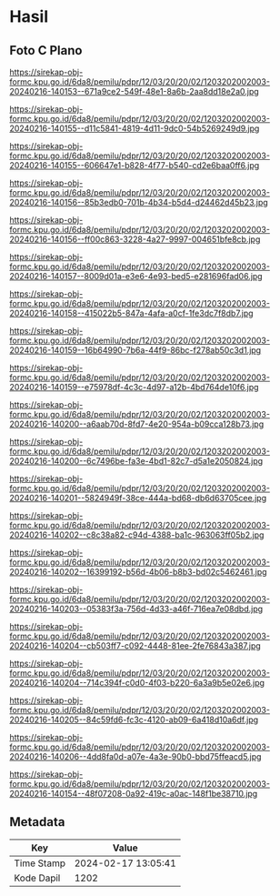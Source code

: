 # Hasil

## Foto C Plano

https://sirekap-obj-formc.kpu.go.id/6da8/pemilu/pdpr/12/03/20/20/02/1203202002003-20240216-140153--671a9ce2-549f-48e1-8a6b-2aa8dd18e2a0.jpg

https://sirekap-obj-formc.kpu.go.id/6da8/pemilu/pdpr/12/03/20/20/02/1203202002003-20240216-140155--d11c5841-4819-4d11-9dc0-54b5269249d9.jpg

https://sirekap-obj-formc.kpu.go.id/6da8/pemilu/pdpr/12/03/20/20/02/1203202002003-20240216-140155--606647e1-b828-4f77-b540-cd2e6baa0ff6.jpg

https://sirekap-obj-formc.kpu.go.id/6da8/pemilu/pdpr/12/03/20/20/02/1203202002003-20240216-140156--85b3edb0-701b-4b34-b5d4-d24462d45b23.jpg

https://sirekap-obj-formc.kpu.go.id/6da8/pemilu/pdpr/12/03/20/20/02/1203202002003-20240216-140156--ff00c863-3228-4a27-9997-004651bfe8cb.jpg

https://sirekap-obj-formc.kpu.go.id/6da8/pemilu/pdpr/12/03/20/20/02/1203202002003-20240216-140157--8009d01a-e3e6-4e93-bed5-e281696fad06.jpg

https://sirekap-obj-formc.kpu.go.id/6da8/pemilu/pdpr/12/03/20/20/02/1203202002003-20240216-140158--415022b5-847a-4afa-a0cf-1fe3dc7f8db7.jpg

https://sirekap-obj-formc.kpu.go.id/6da8/pemilu/pdpr/12/03/20/20/02/1203202002003-20240216-140159--16b64990-7b6a-44f9-86bc-f278ab50c3d1.jpg

https://sirekap-obj-formc.kpu.go.id/6da8/pemilu/pdpr/12/03/20/20/02/1203202002003-20240216-140159--e75978df-4c3c-4d97-a12b-4bd764de10f6.jpg

https://sirekap-obj-formc.kpu.go.id/6da8/pemilu/pdpr/12/03/20/20/02/1203202002003-20240216-140200--a6aab70d-8fd7-4e20-954a-b09cca128b73.jpg

https://sirekap-obj-formc.kpu.go.id/6da8/pemilu/pdpr/12/03/20/20/02/1203202002003-20240216-140200--6c7496be-fa3e-4bd1-82c7-d5a1e2050824.jpg

https://sirekap-obj-formc.kpu.go.id/6da8/pemilu/pdpr/12/03/20/20/02/1203202002003-20240216-140201--5824949f-38ce-444a-bd68-db6d63705cee.jpg

https://sirekap-obj-formc.kpu.go.id/6da8/pemilu/pdpr/12/03/20/20/02/1203202002003-20240216-140202--c8c38a82-c94d-4388-ba1c-963063ff05b2.jpg

https://sirekap-obj-formc.kpu.go.id/6da8/pemilu/pdpr/12/03/20/20/02/1203202002003-20240216-140202--16399192-b56d-4b06-b8b3-bd02c5462461.jpg

https://sirekap-obj-formc.kpu.go.id/6da8/pemilu/pdpr/12/03/20/20/02/1203202002003-20240216-140203--05383f3a-756d-4d33-a46f-716ea7e08dbd.jpg

https://sirekap-obj-formc.kpu.go.id/6da8/pemilu/pdpr/12/03/20/20/02/1203202002003-20240216-140204--cb503ff7-c092-4448-81ee-2fe76843a387.jpg

https://sirekap-obj-formc.kpu.go.id/6da8/pemilu/pdpr/12/03/20/20/02/1203202002003-20240216-140204--714c394f-c0d0-4f03-b220-6a3a9b5e02e6.jpg

https://sirekap-obj-formc.kpu.go.id/6da8/pemilu/pdpr/12/03/20/20/02/1203202002003-20240216-140205--84c59fd6-fc3c-4120-ab09-6a418d10a6df.jpg

https://sirekap-obj-formc.kpu.go.id/6da8/pemilu/pdpr/12/03/20/20/02/1203202002003-20240216-140206--4dd8fa0d-a07e-4a3e-90b0-bbd75ffeacd5.jpg

https://sirekap-obj-formc.kpu.go.id/6da8/pemilu/pdpr/12/03/20/20/02/1203202002003-20240216-140154--48f07208-0a92-419c-a0ac-148f1be38710.jpg


## Metadata

| Key        | Value               |
| ---------- | ------------------- |
| Time Stamp | 2024-02-17 13:05:41 |
| Kode Dapil | 1202                |



